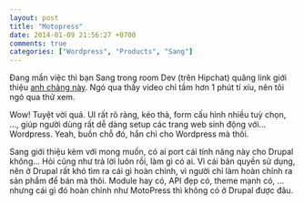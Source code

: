 ```yaml
---
layout: post
title: "Motopress"
date: 2014-01-09 21:56:27 +0700
comments: true
categories: ["Wordpress", "Products", "Sang"]
---
```


Đang mần việc thì bạn Sang trong room Dev (trên Hipchat) quăng link giới thiệu
[anh chàng này](http://www.getmotopress.com/content-editor/). Ngó qua thấy video
chỉ tầm hơn 1 phút tí xíu, nên tôi ngó qua thử xem.

Wow! Tuyệt vời quá. UI rất rõ ràng, kéo thả, form cấu hình nhiều tuỳ chọn, …,
giúp người dùng rất dễ dàng setup các trang web sinh động với… Wordpress. Yeah,
buồn chỗ đó, hắn chỉ cho Wordpress mà thôi.

Sang giới thiệu kèm với mong muốn, có ai port cái tính năng này cho Drupal không…
Hỏi cũng như trả lời luôn rồi, làm gì có ai. Vì cái bản quyền sử dụng, nên ở
Drupal rất khó tìm ra cái gì hoàn chỉnh, vì người chỉ làm hoàn chỉnh ra sản phẩm
để bán mà thôi. Module hay có, API đẹp có, theme mạnh có, … nhưng cái gì đó hoàn
chỉnh như MotoPress thì không có ở Drupal được đâu.
